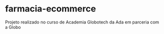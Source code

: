 # farmacia-ecommerce
Projeto realizado no curso de Academia Globotech da Ada em parceria com a Globo
